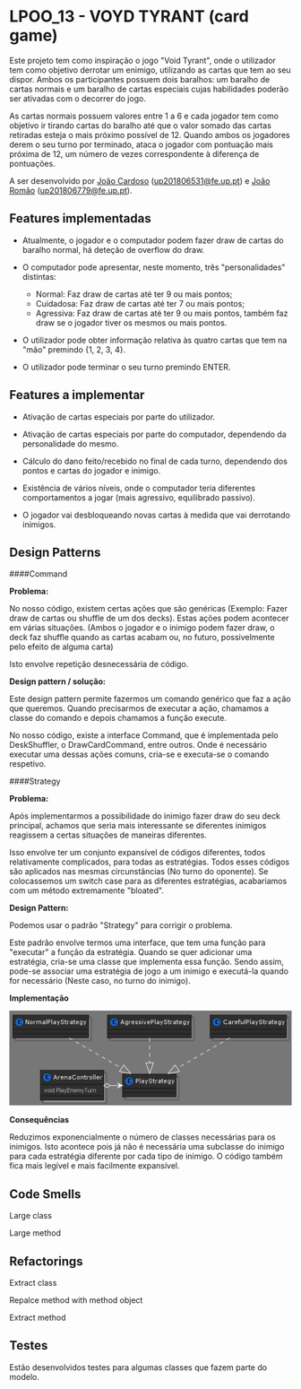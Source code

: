 
# LPOO_13 - VOYD TYRANT (card game)

Este projeto tem como inspiração o jogo "Void Tyrant", onde o utilizador tem como objetivo derrotar um enimigo, utilizando as cartas que tem ao seu dispor. 
Ambos os participantes possuem dois baralhos: um baralho de cartas normais e um baralho de cartas especiais cujas habilidades poderão ser ativadas com o decorrer do jogo.

As cartas normais possuem valores entre 1 a 6 e cada jogador tem como objetivo ir tirando cartas do baralho até que o valor somado das cartas retiradas esteja o mais próximo possível de 12.
Quando ambos os jogadores derem o seu turno por terminado, ataca o jogador com pontuação mais próxima de 12, um número de vezes correspondente à diferença de pontuações.

A ser desenvolvido por [João Cardoso](https://github.com/joaoalc) (up201806531@fe.up.pt) e [João Romão](https://github.com/TsarkFC) (up201806779@fe.up.pt).

## Features implementadas

 - Atualmente, o jogador e o computador podem fazer draw de cartas do baralho normal, há deteção de overflow do draw.
 
 - O computador pode apresentar, neste momento, três "personalidades" distintas:
    - Normal: Faz draw de cartas até ter 9 ou mais pontos;
    - Cuidadosa: Faz draw de cartas até ter 7 ou mais pontos;
    - Agressiva: Faz draw de cartas até ter 9 ou mais pontos, também faz draw se o jogador tiver os mesmos ou mais pontos.
 
 - O utilizador pode obter informação relativa às quatro cartas que tem na "mão" premindo {1, 2, 3, 4}.
 
 - O utilizador pode terminar o seu turno premindo ENTER.
 
 

## Features a implementar

 - Ativação de cartas especiais por parte do utilizador.

 - Ativação de cartas especiais por parte do computador, dependendo da personalidade do mesmo.

 - Cálculo do dano feito/recebido no final de cada turno, dependendo dos pontos e cartas do jogador e inimigo.

 - Existência de vários níveis, onde o computador teria diferentes comportamentos a jogar (mais agressivo, equilibrado passivo).
 
 - O jogador vai desbloqueando novas cartas à medida que vai derrotando inimigos.

## Design Patterns

 ####Command
 
 **Problema:**
 
 No nosso código, existem certas ações que são genéricas (Exemplo: Fazer draw de cartas ou shuffle de um dos decks). Estas ações podem acontecer em várias situações. (Ambos o jogador e o inimigo podem fazer draw, o deck faz shuffle quando as cartas acabam ou, no futuro, possivelmente pelo efeito de alguma carta)
 
 Isto envolve repetição desnecessária de código.
 
 **Design pattern / solução:**
 
 Este design pattern permite fazermos um comando genérico que faz a ação que queremos. Quando precisarmos de executar a ação, chamamos a classe do comando e depois chamamos a função execute.
 
 No nosso código, existe a interface Command, que é implementada pelo DeskShuffler, o DrawCardCommand, entre outros. Onde é necessário executar uma dessas ações comuns, cria-se e executa-se o comando respetivo.
 
 ####Strategy
 
 **Problema:**
 
  Após implementarmos a possibilidade do inimigo fazer draw do seu deck principal, achamos que seria mais interessante se diferentes inimigos reagissem a certas situações de maneiras diferentes.
  
  Isso envolve ter um conjunto expansível de códigos diferentes, todos relativamente complicados, para todas as estratégias. Todos esses códigos são aplicados nas mesmas circunstâncias (No turno do oponente). Se colocassemos um switch case para as diferentes estratégias, acabariamos com um método extremamente "bloated".
  
 **Design Pattern:**
 
 Podemos usar o padrão "Strategy" para corrigir o problema.
  
  Este padrão envolve termos uma interface, que tem uma função para "executar" a função da estratégia. Quando se quer adicionar uma estratégia, cria-se uma classe que implementa essa função. Sendo assim, pode-se associar uma estratégia de jogo a um inimigo e executá-la quando for necessário (Neste caso, no turno do inimigo).
  
  **Implementação**
  
  ![](./Strategy_Pattern.png)
  
  **Consequências**
  
  Reduzimos exponencialmente o número de classes necessárias para os inimigos. Isto acontece pois já não é necessária uma subclasse do inimigo para cada estratégia diferente por cada tipo de inimigo. O código também fica mais legível e mais facilmente expansível.
  
## Code Smells

 Large class

 Large method

## Refactorings

 Extract class
 
 Repalce method with method object
 
 Extract method

## Testes

 Estão desenvolvidos testes para algumas classes que fazem parte do modelo.

